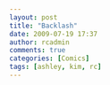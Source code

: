 ```yaml
---
layout: post
title: "Backlash"
date: 2009-07-19 17:37
author: rcadmin
comments: true
categories: [Comics]
tags: [ashley, kim, rc]
---
```

<a href="http://bitsmack.com/wp/2009/07/19/backlash/"><img src="http://bitsmack.com/wp/wp-content/uploads/2009/07/20090719.jpg" alt="" title="lightsabers my ass!" class="alignnone size-full wp-image-1659" /></a>

